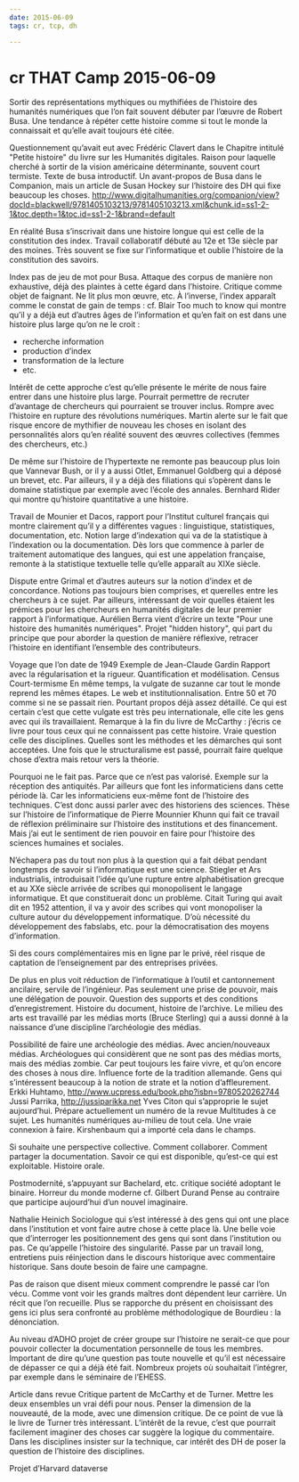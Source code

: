 ```yaml
---
date: 2015-06-09
tags: cr, tcp, dh

---
```


# cr THAT Camp 2015-06-09

Sortir des représentations mythiques ou mythifiées de l’histoire des humanités numériques que l’on fait souvent débuter par l’œuvre de Robert Busa. Une tendance à répéter cette histoire comme si tout le monde la connaissait et qu’elle avait toujours été citée.

Questionnement qu’avait eut avec Frédéric Clavert dans le Chapitre intitulé "Petite histoire" du livre sur les Humanités digitales. Raison pour laquelle cherché à sortir de la vision américaine déterminante, souvent court termiste. Texte de busa introductif. Un avant-propos de Busa dans le Companion, mais un article de Susan Hockey sur l’histoire des DH qui fixe beaucoup les choses.
http://www.digitalhumanities.org/companion/view?docId=blackwell/9781405103213/9781405103213.xml&chunk.id=ss1-2-1&toc.depth=1&toc.id=ss1-2-1&brand=default

En réalité Busa s’inscrivait dans une histoire longue qui est celle de la constitution des index. Travail collaboratif débuté au 12e et 13e siècle par des moines. Très souvent se fixe sur l’informatique et oublie l’histoire de la constitution des savoirs.

Index pas de jeu de mot pour Busa.
Attaque des corpus de manière non exhaustive, déjà des plaintes à cette égard dans l’histoire. Critique comme objet de faignant. Ne lit plus mon œuvre, etc. À l’inverse, l’index apparaît comme le constat de gain de temps : cf. Blair Too much to know qui montre qu’il y a déjà eut d’autres âges de l’information et qu’en fait on est dans une histoire plus large qu’on ne le croit :
- recherche information
- production d’index
- transformation de la lecture
- etc.

Intérêt de cette approche c’est qu’elle présente le mérite de nous faire entrer dans une histoire plus large. Pourrait permettre de recruter d’avantage de chercheurs qui pourraient se trouver inclus. Rompre avec l’histoire en rupture des révolutions numériques.
Martin alerte sur le fait que risque encore de mythifier de nouveau les choses en isolant des personnalités alors qu’en réalité souvent des œuvres collectives (femmes des chercheurs, etc.)

De même sur l’histoire de l’hypertexte ne remonte pas beaucoup plus loin que Vannevar Bush, or il y a aussi Otlet, Emmanuel Goldberg qui a déposé un brevet, etc.
Par ailleurs, il y a déjà des filiations qui s’opèrent dans le domaine statistique par exemple avec l’école des annales. Bernhard Rider qui montre qu’histoire quantitative a une histoire.

Travail de Mounier et Dacos, rapport pour l’Institut culturel français qui montre clairement qu’il y a différentes vagues : linguistique, statistiques, documentation, etc.
Notion large d’indexation qui va de la statistique à l’indexation ou la documentation.
Dès lors que commence à parler de traitement automatique des langues, qui est une appelation française, remonte à la statistique textuelle telle qu’elle apparaît au XIXe siècle.

Dispute entre Grimal et d’autres auteurs sur la notion d’index et de concordance. Notions pas toujours bien comprises, et querelles entre les chercheurs à ce sujet.
Par ailleurs, intéressant de voir quelles étaient les prémices pour les chercheurs en humanités digitales de leur premier rapport à l’informatique. Aurélien Berra vient d’écrire un texte "Pour une histoire des humanités numériques". Projet "hidden history", qui part du principe que pour aborder la question de manière réflexive, retracer l’histoire en identifiant l’ensemble des contributeurs.

Voyage que l’on date de 1949
Exemple de Jean-Claude Gardin
Rapport avec la régularisation et la rigueur. Quantification et modélisation.
Census
Court-termisme
En même temps, la vulgate de suzanne car tout le monde reprend les mêmes étapes. Le web et institutionnalisation. Entre 50 et 70 comme si ne se passait rien. Pourtant propos déjà assez détaillé. Ce qui est certain c’est que cette vulgate est très peu internationale, elle cite les gens avec qui ils travaillaient.
Remarque à la fin du livre de McCarthy : j’écris ce livre pour tous ceux qui ne connaissent pas cette histoire.
Vraie question celle des disciplines. Quelles sont les méthodes et les démarches qui sont acceptées. Une fois que le structuralisme est passé, pourrait faire quelque chose d’extra mais retour vers la théorie.

Pourquoi ne le fait pas.
Parce que ce n’est pas valorisé.
Exemple sur la réception des antiquités. Par ailleurs que font les informaticiens dans cette période là. Car les informaticiens eux-même font de l’histoire des techniques. C’est donc aussi parler avec des historiens des sciences.
Thèse sur l’histoire de l’informatique de Pierre Mounnier Khunn qui fait ce travail de réflexion préliminaire sur l’histoire des institutions et des financement. Mais j’ai eut le sentiment de rien pouvoir en faire pour l’histoire des sciences humaines et sociales.

N’échapera pas du tout non plus à la question qui a fait débat pendant longtemps de savoir si l’informatique est une science. Stiegler et Ars industrialis, introduisait l’idée qu’une rupture entre alphabétisation grecque et au XXe siècle arrivée de scribes qui monopolisent le langage informatique. Et que constituerait donc un problème. Citait Turing qui avait dit en 1952 attention, il va y avoir des scribes qui vont monopoliser la culture autour du développement informatique. D’où nécessité du développement des fabslabs, etc. pour la démocratisation des moyens d’information.

Si des cours complémentaires mis en ligne par le privé, réel risque de captation de l’enseignement par des entreprises privées.

De plus en plus voit réduction de l’informatique à l’outil et cantonnement ancilaire, servile de l’ingénieur.
Pas seulement une prise de pouvoir, mais une délégation de pouvoir.
Question des supports et des conditions d’enregistrement. Histoire du document, histoire de l’archive. Le milieu des arts est travaillé par les médias morts (Bruce Sterling) qui a aussi donné à la naissance d’une discipline l’archéologie des médias.

Possibilité de faire une archéologie des médias. Avec ancien/nouveaux médias. Archéologues qui considèrent que ne sont pas des médias morts, mais des médias zombie. Car peut toujours les faire vivre, et qu’on encore des choses à nous dire.
Influence forte de la tradition allemande. Gens qui s’intéressent beaucoup à la notion de strate et la notion d’affleurement.
Erkki Huhtamo, http://www.ucpress.edu/book.php?isbn=9780520262744
Jussi Parrika, http://jussiparikka.net
Yves Citon qui s’approprie le sujet aujourd’hui. Prépare actuellement un numéro de la revue Multitudes à ce sujet. Les humanités numériques au-milieu de tout cela.
Une vraie connexion à faire. Kirshenbaum qui a importé cela dans le champs.

Si souhaite une perspective collective.
Comment collaborer. Comment partager la documentation.
Savoir ce qui est disponible, qu’est-ce qui est exploitable. Histoire orale.

Postmodernité, s’appuyant sur Bachelard, etc. critique société adoptant le binaire. Horreur du monde moderne cf. Gilbert Durand
Pense au contraire que participe aujourd’hui d’un nouvel imaginaire.

Nathalie Heinich
Sociologue qui s’est intéressé à des gens qui ont une place dans l’institution et vont faire autre chose à cette place là. Une belle voie que d’interroger les positionnement des gens qui sont dans l’institution ou pas. Ce qu’appelle l’histoire des singularité. Passe par un travail long, entretiens puis réinjection dans le discours historique avec commentaire historique. Sans doute besoin de faire une campagne.

Pas de raison que disent mieux comment comprendre le passé car l’on vécu. Comme vont voir les grands maîtres dont dépendent leur carrière. Un récit que l’on recueille. Plus se rapporche du présent en choisissant des gens ici plus sera confronté au problème méthodologique de Bourdieu : la dénonciation.

Au niveau d’ADHO projet de créer groupe sur l’histoire ne serait-ce que pour pouvoir collecter la documentation personnelle de tous les membres.
Important de dire qu’une question pas toute nouvelle et qu’il est nécessaire de dépasser ce qui a déjà été fait.
Nombreux projets où souhaitait l’intégrer, par exemple dans le séminaire de l’EHESS.

Article dans revue Critique
partent de McCarthy et de Turner. Mettre les deux ensembles un vrai défi pour nous. Penser la dimension de la nouveauté, de la mode, avec une dimension critique. De ce point de vue là le livre de Turner très intéressant.
L’intérêt de la revue, c’est que pourrait facilement imaginer des choses car suggère la logique du commentaire. Dans les disciplines insister sur la technique, car intérêt des DH de poser la question de l’histoire des disciplines.

Projet d’Harvard dataverse
